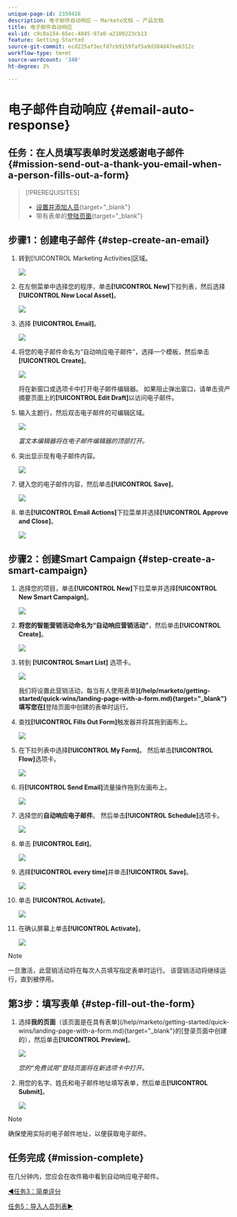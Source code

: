 ```yaml
---
unique-page-id: 2359416
description: 电子邮件自动响应 — Marketo文档 — 产品文档
title: 电子邮件自动响应
exl-id: c9c0a154-65ec-4845-97a0-a2100223cb13
feature: Getting Started
source-git-commit: ecd225af3ecfd7cb9159faf5a9d384d47ee6312c
workflow-type: tm+mt
source-wordcount: '340'
ht-degree: 2%

---
```


# 电子邮件自动响应 {#email-auto-response}

## 任务：在人员填写表单时发送感谢电子邮件 {#mission-send-out-a-thank-you-email-when-a-person-fills-out-a-form}

>[!PREREQUISITES]
>
>* [设置并添加人员](/help/marketo/getting-started/quick-wins/get-set-up-and-add-a-person.md){target="_blank"}
>* 带有表单的[登陆页面](/help/marketo/getting-started/quick-wins/landing-page-with-a-form.md){target="_blank"}

## 步骤1：创建电子邮件 {#step-create-an-email}

1. 转到[!UICONTROL Marketing Activities]区域。

   ![](assets/email-auto-response-1.png)

1. 在左侧菜单中选择您的程序，单击&#x200B;**[!UICONTROL New]**&#x200B;下拉列表，然后选择&#x200B;**[!UICONTROL New Local Asset]**。

   ![](assets/email-auto-response-2.png)

1. 选择 **[!UICONTROL Email]**。

   ![](assets/email-auto-response-3.png)

1. 将您的电子邮件命名为“自动响应电子邮件”，选择一个模板，然后单击&#x200B;**[!UICONTROL Create]**。

   ![](assets/email-auto-response-4.png)

   将在新窗口或选项卡中打开电子邮件编辑器。 如果阻止弹出窗口，请单击资产摘要页面上的&#x200B;**[!UICONTROL Edit Draft]**&#x200B;以访问电子邮件。

1. 输入主题行，然后双击电子邮件的可编辑区域。

   ![](assets/email-auto-response-5.png)

   _富文本编辑器将在电子邮件编辑器的顶部打开。_

1. 突出显示现有电子邮件内容。

   ![](assets/email-auto-response-6.png)

1. 键入您的电子邮件内容，然后单击&#x200B;**[!UICONTROL Save]**。

   ![](assets/email-auto-response-7.png)

1. 单击&#x200B;**[!UICONTROL Email Actions]**&#x200B;下拉菜单并选择&#x200B;**[!UICONTROL Approve and Close]**。

   ![](assets/email-auto-response-8.png)

## 步骤2：创建Smart Campaign {#step-create-a-smart-campaign}

1. 选择您的项目，单击&#x200B;**[!UICONTROL New]**&#x200B;下拉菜单并选择&#x200B;**[!UICONTROL New Smart Campaign]**。

   ![](assets/email-auto-response-9.png)

1. **将您的智能营销活动命名为“自动响应营销活动”**，然后单击&#x200B;**[!UICONTROL Create]**。

   ![](assets/email-auto-response-10.png)

1. 转到 **[!UICONTROL Smart List]** 选项卡。

   ![](assets/email-auto-response-11.png)

   我们将设置此营销活动，每当有人使用表单&#x200B;**](/help/marketo/getting-started/quick-wins/landing-page-with-a-form.md){target="_blank"}填写您在[**&#x200B;登陆页面中创建的表单时运行。

1. 查找&#x200B;**[!UICONTROL Fills Out Form]**&#x200B;触发器并将其拖到画布上。

   ![](assets/email-auto-response-12.png)

1. 在下拉列表中选择&#x200B;**[!UICONTROL My Form]**。 然后单击&#x200B;**[!UICONTROL Flow]**&#x200B;选项卡。

   ![](assets/email-auto-response-13.png)

1. 将&#x200B;**[!UICONTROL Send Email]**&#x200B;流量操作拖到左画布上。

   ![](assets/email-auto-response-14.png)

1. 选择您的&#x200B;**自动响应电子邮件**。 然后单击&#x200B;**[!UICONTROL Schedule]**&#x200B;选项卡。

   ![](assets/email-auto-response-15.png)

1. 单击 **[!UICONTROL Edit]**。

   ![](assets/email-auto-response-16.png)

1. 选择&#x200B;**[!UICONTROL every time]**&#x200B;并单击&#x200B;**[!UICONTROL Save]**。

   ![](assets/email-auto-response-17.png)

1. 单击 **[!UICONTROL Activate]**。

   ![](assets/email-auto-response-18.png)

1. 在确认屏幕上单击&#x200B;**[!UICONTROL Activate]**。

   ![](assets/email-auto-response-19.png)

>[!NOTE]
>
>一旦激活，此营销活动将在每次人员填写指定表单时运行。 该营销活动将继续运行，直到被停用。

## 第3步：填写表单 {#step-fill-out-the-form}

1. 选择&#x200B;**我的页面**（该页面是在具有表单](/help/marketo/getting-started/quick-wins/landing-page-with-a-form.md){target="_blank"}的[登录页面中创建的），然后单击&#x200B;**[!UICONTROL Preview]**。

   ![](assets/email-auto-response-20.png)

   _您的“免费试用”登陆页面将在新选项卡中打开。_

1. 用您的名字、姓氏和电子邮件地址填写表单，然后单击&#x200B;**[!UICONTROL Submit]**。

   ![](assets/email-auto-response-21.png)

>[!NOTE]
>
>确保使用实际的电子邮件地址，以便获取电子邮件。

## 任务完成 {#mission-complete}

在几分钟内，您应会在收件箱中看到自动响应电子邮件。

[◄任务3：简单评分](/help/marketo/getting-started/quick-wins/simple-scoring.md)

[任务5：导入人员列表►](/help/marketo/getting-started/quick-wins/import-a-list-of-people.md)
